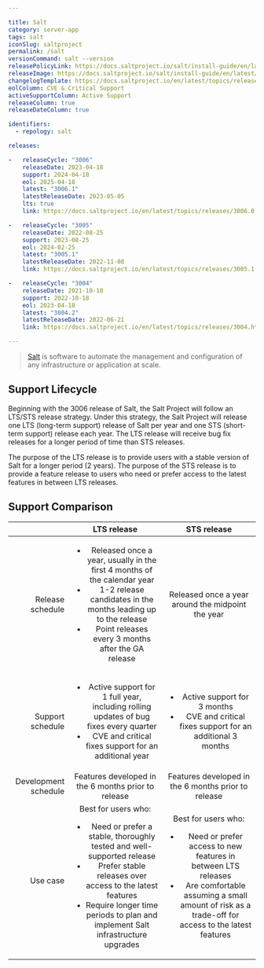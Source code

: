 ```yaml
---

title: Salt
category: server-app
tags: salt
iconSlug: saltproject
permalink: /salt
versionCommand: salt --version
releasePolicyLink: https://docs.saltproject.io/salt/install-guide/en/latest/topics/salt-version-support-lifecycle.html
releaseImage: https://docs.saltproject.io/salt/install-guide/en/latest/_images/salt-release-timeline.png
changelogTemplate: https://docs.saltproject.io/en/latest/topics/releases/__LATEST__.html#changelog
eolColumn: CVE & Critical Support
activeSupportColumn: Active Support
releaseColumn: true
releaseDateColumn: true

identifiers:
  - repology: salt

releases:

-   releaseCycle: "3006"
    releaseDate: 2023-04-18
    support: 2024-04-18
    eol: 2025-04-18
    latest: "3006.1"
    latestReleaseDate: 2023-05-05
    lts: true
    link: https://docs.saltproject.io/en/latest/topics/releases/3006.0.html#changelog

-   releaseCycle: "3005"
    releaseDate: 2022-08-25
    support: 2023-08-25
    eol: 2024-02-25
    latest: "3005.1"
    latestReleaseDate: 2022-11-08
    link: https://docs.saltproject.io/en/latest/topics/releases/3005.1.html

-   releaseCycle: "3004"
    releaseDate: 2021-10-18
    support: 2022-10-18
    eol: 2023-04-18
    latest: "3004.2"
    latestReleaseDate: 2022-06-21
    link: https://docs.saltproject.io/en/latest/topics/releases/3004.html

---
```


> [Salt](https://saltproject.io/index.html) is software to automate the management and configuration of any infrastructure or application at scale.


## Support Lifecycle
Beginning with the 3006 release of Salt, the Salt Project will follow an LTS/STS release strategy. Under this strategy, the Salt Project will release one LTS (long-term support) release of Salt per year and one STS (short-term support) release each year. The LTS release will receive bug fix releases for a longer period of time than STS releases.

The purpose of the LTS release is to provide users with a stable version of Salt for a longer period (2 years). The purpose of the STS release is to provide a feature release to users who need or prefer access to the latest features in between LTS releases.

## Support Comparison

|                      |                                                                                                                                LTS release                                                                                                                               |                                                                                                   STS release                                                                                                   |
|---------------------:|:------------------------------------------------------------------------------------------------------------------------------------------------------------------------------------------------------------------------------------------------------------------------:|:---------------------------------------------------------------------------------------------------------------------------------------------------------------------------------------------------------------:|
|     Release schedule | <ul> <li>Released once a year, usually in the first 4 months of the calendar year</li> <li>1-2 release candidates in the months leading up to the release</li> <li>Point releases every 3 months after the GA release</li> </ul>                                         | Released once a year around the midpoint the year                                                                                                                                                               |
|     Support schedule | <ul> <li>Active support for 1 full year, including rolling updates of bug fixes every quarter</li> <li>CVE and critical fixes support for an additional year</li> </ul>                                                                                                  | <ul> <li>Active support for 3 months</li> <li>CVE and critical fixes support for an additional 3 months</li> </ul>                                                                                              |
| Development schedule | Features developed in the 6 months prior to release                                                                                                                                                                                                                      | Features developed in the 6 months prior to release                                                                                                                                                             |
|             Use case | Best for users who: <ul> <li>Need or prefer a stable, thoroughly tested and well-supported release</li> <li>Prefer stable releases over access to the latest features</li> <li>Require longer time periods to plan and implement Salt infrastructure upgrades</li> </ul> | Best for users who: <ul> <li>Need or prefer access to new features in between LTS releases</li> <li>Are comfortable assuming a small amount of risk as a trade-off for access to the latest features</li> </ul> |